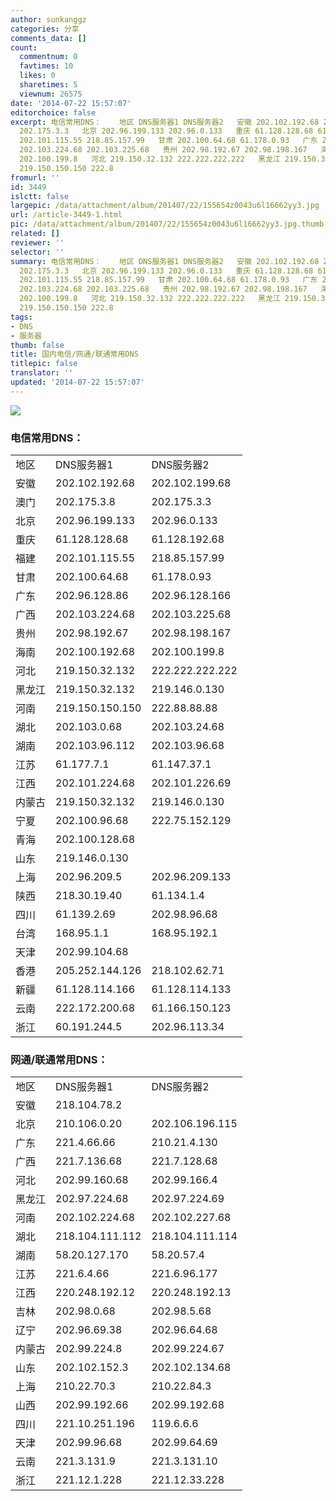 ```yaml
---
author: sunkanggz
categories: 分享
comments_data: []
count:
  commentnum: 0
  favtimes: 10
  likes: 0
  sharetimes: 5
  viewnum: 26575
date: '2014-07-22 15:57:07'
editorchoice: false
excerpt: 电信常用DNS：    地区 DNS服务器1 DNS服务器2   安徽 202.102.192.68 202.102.199.68   澳门 202.175.3.8
  202.175.3.3   北京 202.96.199.133 202.96.0.133   重庆 61.128.128.68 61.128.192.68   福建
  202.101.115.55 218.85.157.99   甘肃 202.100.64.68 61.178.0.93   广东 202.96.128.86 202.96.128.166   广西
  202.103.224.68 202.103.225.68   贵州 202.98.192.67 202.98.198.167   海南 202.100.192.68
  202.100.199.8   河北 219.150.32.132 222.222.222.222   黑龙江 219.150.32.132 219.146.0.130   河南
  219.150.150.150 222.8
fromurl: ''
id: 3449
islctt: false
largepic: /data/attachment/album/201407/22/155654z0043u6l16662yy3.jpg
url: /article-3449-1.html
pic: /data/attachment/album/201407/22/155654z0043u6l16662yy3.jpg.thumb.jpg
related: []
reviewer: ''
selector: ''
summary: 电信常用DNS：    地区 DNS服务器1 DNS服务器2   安徽 202.102.192.68 202.102.199.68   澳门 202.175.3.8
  202.175.3.3   北京 202.96.199.133 202.96.0.133   重庆 61.128.128.68 61.128.192.68   福建
  202.101.115.55 218.85.157.99   甘肃 202.100.64.68 61.178.0.93   广东 202.96.128.86 202.96.128.166   广西
  202.103.224.68 202.103.225.68   贵州 202.98.192.67 202.98.198.167   海南 202.100.192.68
  202.100.199.8   河北 219.150.32.132 222.222.222.222   黑龙江 219.150.32.132 219.146.0.130   河南
  219.150.150.150 222.8
tags:
- DNS
- 服务器
thumb: false
title: 国内电信/网通/联通常用DNS
titlepic: false
translator: ''
updated: '2014-07-22 15:57:07'
---
```


![](/data/attachment/album/201407/22/155654z0043u6l16662yy3.jpg)


### 电信常用DNS：




|  |  |  |
| --- | --- | --- |
| 地区 | DNS服务器1 | DNS服务器2 |
| 安徽 | 202.102.192.68 | 202.102.199.68 |
| 澳门 | 202.175.3.8 | 202.175.3.3 |
| 北京 | 202.96.199.133 | 202.96.0.133 |
| 重庆 | 61.128.128.68 | 61.128.192.68 |
| 福建 | 202.101.115.55 | 218.85.157.99 |
| 甘肃 | 202.100.64.68 | 61.178.0.93 |
| 广东 | 202.96.128.86 | 202.96.128.166 |
| 广西 | 202.103.224.68 | 202.103.225.68 |
| 贵州 | 202.98.192.67 | 202.98.198.167 |
| 海南 | 202.100.192.68 | 202.100.199.8 |
| 河北 | 219.150.32.132 | 222.222.222.222 |
| 黑龙江 | 219.150.32.132 | 219.146.0.130 |
| 河南 | 219.150.150.150 | 222.88.88.88 |
| 湖北 | 202.103.0.68 | 202.103.24.68 |
| 湖南 | 202.103.96.112 | 202.103.96.68 |
| 江苏 | 61.177.7.1 | 61.147.37.1 |
| 江西 | 202.101.224.68 | 202.101.226.69 |
| 内蒙古 | 219.150.32.132 | 219.146.0.130 |
| 宁夏 | 202.100.96.68 | 222.75.152.129 |
| 青海 | 202.100.128.68 |  |
| 山东 | 219.146.0.130 |  |
| 上海 | 202.96.209.5 | 202.96.209.133 |
| 陕西 | 218.30.19.40 | 61.134.1.4 |
| 四川 | 61.139.2.69 | 202.98.96.68 |
| 台湾 | 168.95.1.1 | 168.95.192.1 |
| 天津 | 202.99.104.68 |  |
| 香港 | 205.252.144.126 | 218.102.62.71 |
| 新疆 | 61.128.114.166 | 61.128.114.133 |
| 云南 | 222.172.200.68 | 61.166.150.123 |
| 浙江 | 60.191.244.5 | 202.96.113.34 |


### 网通/联通常用DNS：




|  |  |  |
| --- | --- | --- |
| 地区 | DNS服务器1 | DNS服务器2 |
| 安徽 | 218.104.78.2 |  |
| 北京 | 210.106.0.20 | 202.106.196.115 |
| 广东 | 221.4.66.66 | 210.21.4.130 |
| 广西 | 221.7.136.68 | 221.7.128.68 |
| 河北 | 202.99.160.68 | 202.99.166.4 |
| 黑龙江 | 202.97.224.68 | 202.97.224.69 |
| 河南 | 202.102.224.68 | 202.102.227.68 |
| 湖北 | 218.104.111.112 | 218.104.111.114 |
| 湖南 | 58.20.127.170 | 58.20.57.4 |
| 江苏 | 221.6.4.66 | 221.6.96.177 |
| 江西 | 220.248.192.12 | 220.248.192.13 |
| 吉林 | 202.98.0.68 | 202.98.5.68 |
| 辽宁 | 202.96.69.38 | 202.96.64.68 |
| 内蒙古 | 202.99.224.8 | 202.99.224.67 |
| 山东 | 202.102.152.3 | 202.102.134.68 |
| 上海 | 210.22.70.3 | 210.22.84.3 |
| 山西 | 202.99.192.66 | 202.99.192.68 |
| 四川 | 221.10.251.196 | 119.6.6.6 |
| 天津 | 202.99.96.68 | 202.99.64.69 |
| 云南 | 221.3.131.9 | 221.3.131.10 |
| 浙江 | 221.12.1.228 | 221.12.33.228 |